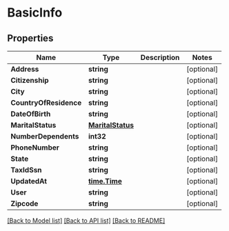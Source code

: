 # BasicInfo

## Properties

Name | Type | Description | Notes
------------ | ------------- | ------------- | -------------
**Address** | **string** |  | [optional] 
**Citizenship** | **string** |  | [optional] 
**City** | **string** |  | [optional] 
**CountryOfResidence** | **string** |  | [optional] 
**DateOfBirth** | **string** |  | [optional] 
**MaritalStatus** | [**MaritalStatus**](MaritalStatus.md) |  | [optional] 
**NumberDependents** | **int32** |  | [optional] 
**PhoneNumber** | **string** |  | [optional] 
**State** | **string** |  | [optional] 
**TaxIdSsn** | **string** |  | [optional] 
**UpdatedAt** | [**time.Time**](time.Time.md) |  | [optional] 
**User** | **string** |  | [optional] 
**Zipcode** | **string** |  | [optional] 

[[Back to Model list]](../README.md#documentation-for-models) [[Back to API list]](../README.md#documentation-for-api-endpoints) [[Back to README]](../README.md)


